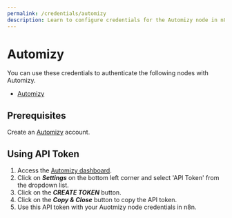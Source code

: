 ```yaml
---
permalink: /credentials/automizy
description: Learn to configure credentials for the Automizy node in n8n
---
```


# Automizy

You can use these credentials to authenticate the following nodes with Automizy.
- [Automizy](../../nodes-library/nodes/Automizy/README.md)

## Prerequisites

Create an [Automizy](https://automizy.com/) account.

## Using API Token

1. Access the [Automizy dashboard](https://app.automizy.com/dashboard).
2. Click on ***Settings*** on the bottom left corner and select 'API Token' from the dropdown list.
3. Click on the ***CREATE TOKEN*** button.
4. Click on the ***Copy & Close*** button to copy the API token.
5. Use this API token with your Auotmizy node credentials in n8n.
